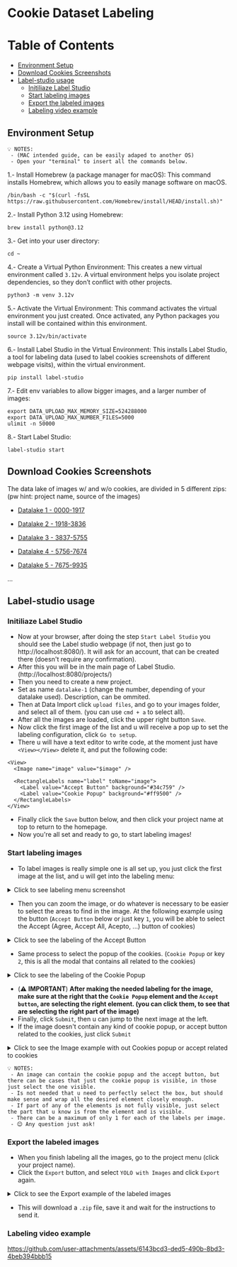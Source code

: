 # Cookie Dataset Labeling

# Table of Contents
- [Environment Setup](#environment-setup)
- [Download Cookies Screenshots](#download-cookies-screenshots)
- [Label-studio usage](#label-studio-usage)
  - [Initiliaze Label Studio](#initiliaze-label-studio)
  - [Start labeling images](#start-labeling-images)
  - [Export the labeled images](#export-the-labeled-images)
  - [Labeling video example](#labeling-video-example)


## Environment Setup
```
💡 NOTES:
 - (MAC intended guide, can be easily adaped to another OS)
 - Open your "terminal" to insert all the commands below.
```

1.- Install Homebrew (a package manager for macOS):
This command installs Homebrew, which allows you to easily manage software on macOS.
```
/bin/bash -c "$(curl -fsSL https://raw.githubusercontent.com/Homebrew/install/HEAD/install.sh)"
```

2.- Install Python 3.12 using Homebrew:
```
brew install python@3.12
```

3.- Get into your user directory:
```
cd ~
```

4.- Create a Virtual Python Environment:
This creates a new virtual environment called `3.12v`. A virtual environment helps you isolate project dependencies, so they don’t conflict with other projects.
```
python3 -m venv 3.12v
```

5.- Activate the Virtual Environment:
This command activates the virtual environment you just created. Once activated, any Python packages you install will be contained within this environment.
```
source 3.12v/bin/activate
```

6.- Install Label Studio in the Virtual Environment:
This installs Label Studio, a tool for labeling data (used to label cookies screenshots of different webpage visits), within the virtual environment.
```
pip install label-studio
```

7.- Edit env variables to allow bigger images, and a larger number of images:
```
export DATA_UPLOAD_MAX_MEMORY_SIZE=524288000
export DATA_UPLOAD_MAX_NUMBER_FILES=5000
ulimit -n 50000
```

8.- Start Label Studio:
```
label-studio start
```

## Download Cookies Screenshots
The data lake of images w/ and w/o cookies, are divided in 5 different zips: (pw hint: project name, source of the images)

- [Datalake 1 - 0000-1917](https://drive.google.com/file/d/1-SmvTcPOPWJn-4P5eVEQgk2gfRZaNU1S/view?usp=drive_link)

- [Datalake 2 - 1918-3836](https://drive.google.com/file/d/1cd1H7AWRIJjhvC1vm9aRkNmQiaf__5fJ/view?usp=drive_link)

- [Datalake 3 - 3837-5755](https://drive.google.com/file/d/1jOHC81vIcPTAuhLJIopVBfMjSC8NHr-M/view?usp=drive_link)

- [Datalake 4 - 5756-7674](https://drive.google.com/file/d/10EWIsN16BHswO7P5qs7PdwxHWnYOglYz/view?usp=drive_link)

- [Datalake 5 - 7675-9935](https://drive.google.com/file/d/1ZDOym79G6voT0af1ATiXgK0EnhnExvZN/view?usp=drive_link)

...

## Label-studio usage

### Initiliaze Label Studio

- Now at your browser, after doing the step `Start Label Studio` you should see the Label studio webpage (if not, then just go to http://localhost:8080/). It will ask for an account, that can be created there (doesn't require any confirmation).
- After this you will be in the main page of Label Studio. (http://localhost:8080/projects/)
- Then you need to create a new project.
- Set as name `datalake-1` (change the number, depending of your datalake used). Description, can be ommited.
- Then at Data Import click `upload files`, and go to your images folder, and select all of them. (you can use `cmd + a` to select all).
- After all the images are loaded, click the upper right button `Save`.
- Now click the first image of the list and u will receive a pop up to set the labeling configuration, click `Go to setup`.
- There u will have a text editor to write code, at the moment just have `<View></View>` delete it, and put the following code:
```
<View>
  <Image name="image" value="$image" />
  
  <RectangleLabels name="label" toName="image">
    <Label value="Accept Button" background="#34c759" />
    <Label value="Cookie Popup" background="#ff9500" />
  </RectangleLabels>
</View>
```
- Finally click the `Save` button below, and then click your project name at top to return to the homepage.
- Now you're all set and ready to go, to start labeling images!

### Start labeling images
- To label images is really simple one is all set up, you just click the first image at the list, and u will get into the labeling menu:
<details>
<summary> Click to see labeling menu screenshot </summary>
 
 ![image](https://github.com/user-attachments/assets/f85097f3-4401-4664-9ee3-f4a087d673a8)

</details>

- Then you can zoom the image, or do whatever is necessary to be easier to select the areas to find in the image. At the following example using the button (`Accept Button` below or just key `1`, you will be able to select the Accept (Agree, Accept All, Acepto, ...) button of cookies)

<details>
<summary> Click to see the labeling of the Accept Button </summary>

 ![image](https://github.com/user-attachments/assets/855eb3a1-033d-44a2-8bda-812255e48755)

</details>

- Same process to select the popup of the cookies. (`Cookie Popup` or key `2`, this is all the modal that contains all related to the cookies)

<details>
<summary> Click to see the labeling of the Cookie Popup </summary>

![image](https://github.com/user-attachments/assets/2db8f238-ba3a-45f7-8e7e-d1f021bc1b35)

</details>

- (⚠️ **IMPORTANT**) **After making the needed labeling for the image, make sure at the right that the `Cookie Popup` element and the `Accept button`, are selecting the right element. (you can click them, to see that are selecting the right part of the image)**
- Finally, click `Submit`, then u can jump to the next image at the left.
- If the image doesn't contain any kind of cookie popup, or accept button related to the cookies, just click `Submit`

<details>
<summary> Click to see the Image example with out Cookies popup or accept related to cookies </summary>
 
![image](https://github.com/user-attachments/assets/d9512d34-cf0e-4048-848f-f4081fd07c88)

</details>

```
💡 NOTES:
 - An image can contain the cookie popup and the accept button, but there can be cases that just the cookie popup is visible, in those just select the one visible.
 - Is not needed that u need to perfectly select the box, but should make sense and wrap all the desired element closely enough.
 - If part of any of the elements is not fully visible, just select the part that u know is from the element and is visible.
 - There can be a maximum of only 1 for each of the labels per image.
 - 😊 Any question just ask!
```

### Export the labeled images
- When you finish labeling all the images, go to the project menu (click your project name).
- Click the `Export` button, and select `YOLO with Images` and click `Export` again.

<details>
<summary> Click to see the Export example of the labeled images </summary>
 
![image](https://github.com/user-attachments/assets/16e05acc-326f-4234-aaaf-dd1a4f37f34b)

</details>

- This will download a `.zip` file, save it and wait for the instructions to send it.

### Labeling video example

https://github.com/user-attachments/assets/6143bcd3-ded5-490b-8bd3-4beb394bbb15

